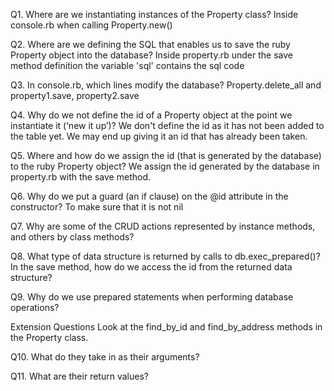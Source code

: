 Q1. Where are we instantiating instances of the Property class?
Inside console.rb when calling Property.new()

Q2. Where are we defining the SQL that enables us to save the ruby Property object into the database?
Inside property.rb under the save method definition
the variable 'sql' contains the sql code

Q3. In console.rb, which lines modify the database?
Property.delete_all and property1.save, property2.save

Q4. Why do we not define the id of a Property object at the point we instantiate it (‘new it up’)?
We don't define the id as it has not been added to the table yet. We may end up giving it an id that has already been taken.


Q5. Where and how do we assign the id (that is generated by the database) to the ruby Property object?
We assign the id generated by the database in property.rb with the save method.



Q6. Why do we put a guard (an if clause) on the @id attribute in the constructor?
To make sure that it is not nil

Q7. Why are some of the CRUD actions represented by instance methods, and others by class methods?


Q8. What type of data structure is returned by calls to db.exec_prepared()? In the save method, how do we access the id from the returned data structure?

Q9. Why do we use prepared statements when performing database operations?

Extension Questions
Look at the find_by_id and find_by_address methods in the Property class.

Q10. What do they take in as their arguments?

Q11. What are their return values?
